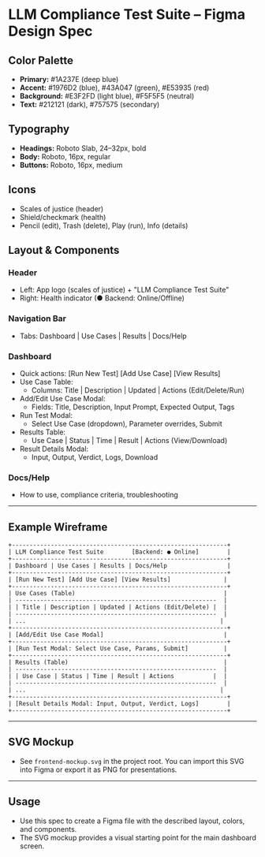 # LLM Compliance Test Suite – Figma Design Spec

## Color Palette
- **Primary:** #1A237E (deep blue)
- **Accent:** #1976D2 (blue), #43A047 (green), #E53935 (red)
- **Background:** #E3F2FD (light blue), #F5F5F5 (neutral)
- **Text:** #212121 (dark), #757575 (secondary)

## Typography
- **Headings:** Roboto Slab, 24–32px, bold
- **Body:** Roboto, 16px, regular
- **Buttons:** Roboto, 16px, medium

## Icons
- Scales of justice (header)
- Shield/checkmark (health)
- Pencil (edit), Trash (delete), Play (run), Info (details)

## Layout & Components

### Header
- Left: App logo (scales of justice) + "LLM Compliance Test Suite"
- Right: Health indicator (● Backend: Online/Offline)

### Navigation Bar
- Tabs: Dashboard | Use Cases | Results | Docs/Help

### Dashboard
- Quick actions: [Run New Test] [Add Use Case] [View Results]
- Use Case Table:
  - Columns: Title | Description | Updated | Actions (Edit/Delete/Run)
- Add/Edit Use Case Modal:
  - Fields: Title, Description, Input Prompt, Expected Output, Tags
- Run Test Modal:
  - Select Use Case (dropdown), Parameter overrides, Submit
- Results Table:
  - Use Case | Status | Time | Result | Actions (View/Download)
- Result Details Modal:
  - Input, Output, Verdict, Logs, Download

### Docs/Help
- How to use, compliance criteria, troubleshooting

---

## Example Wireframe

```
+-------------------------------------------------------------+
| LLM Compliance Test Suite        [Backend: ● Online]        |
+-------------------------------------------------------------+
| Dashboard | Use Cases | Results | Docs/Help                 |
+-------------------------------------------------------------+
| [Run New Test] [Add Use Case] [View Results]               |
+-------------------------------------------------------------+
| Use Cases (Table)                                          |
| ---------------------------------------------------------  |
| | Title | Description | Updated | Actions (Edit/Delete) |  |
| ---------------------------------------------------------  |
| ...                                                       |
+-------------------------------------------------------------+
| [Add/Edit Use Case Modal]                                  |
+-------------------------------------------------------------+
| [Run Test Modal: Select Use Case, Params, Submit]          |
+-------------------------------------------------------------+
| Results (Table)                                            |
| ---------------------------------------------------------  |
| | Use Case | Status | Time | Result | Actions           |  |
| ---------------------------------------------------------  |
| ...                                                       |
+-------------------------------------------------------------+
| [Result Details Modal: Input, Output, Verdict, Logs]        |
+-------------------------------------------------------------+
```

---

## SVG Mockup
- See `frontend-mockup.svg` in the project root. You can import this SVG into Figma or export it as PNG for presentations.

---

## Usage
- Use this spec to create a Figma file with the described layout, colors, and components.
- The SVG mockup provides a visual starting point for the main dashboard screen. 